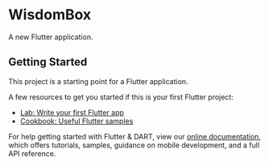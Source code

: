 # WisdomBox

A new Flutter application.

## Getting Started

This project is a starting point for a Flutter application.

A few resources to get you started if this is your first Flutter project:

- [Lab: Write your first Flutter app](https://flutter.dev/docs/get-started/codelab)
- [Cookbook: Useful Flutter samples](https://flutter.dev/docs/cookbook)

For help getting started with Flutter & DART, view our
[online documentation](https://flutter.dev/docs), which offers tutorials,
samples, guidance on mobile development, and a full API reference.
